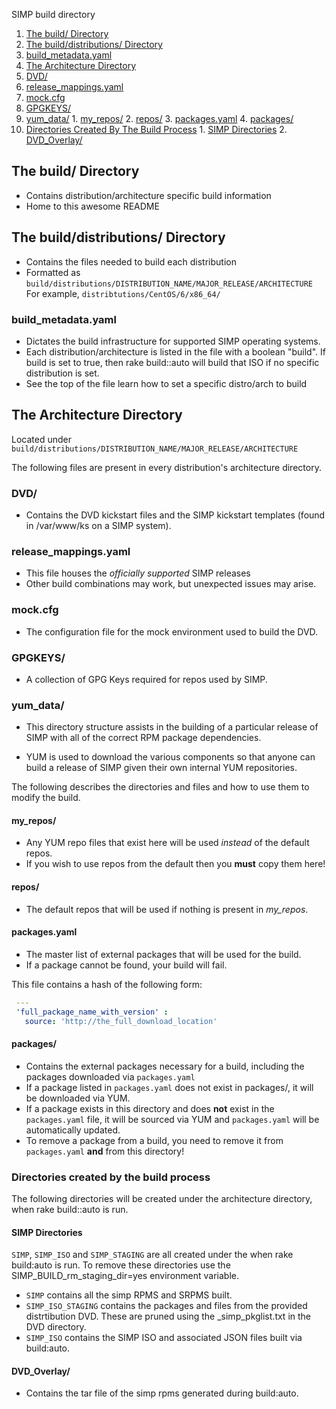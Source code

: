 SIMP build directory

1. [The build/ Directory](#the-build/-directory)
2. [The build/distributions/ Directory](#the-build/distributions/-directory)
  1. [build_metadata.yaml](#build_metadata.yaml)
3. [The Architecture Directory](#the-architecture-directory)
  1. [DVD/](#dvd/)
  2. [release_mappings.yaml](#release_mappingsyaml)
  3. [mock.cfg](#mockcfg)
  4. [GPGKEYS/](#gpgkeys/)
  5. [yum_data/](#yum_data/)
    1. [my_repos/](#my_repos/)
    2. [repos/](#repos/)
    3. [packages.yaml](#packages.yaml)
    4. [packages/](#packages/)
  6. [Directories Created By The Build Process](#directories-created-by-the-build-process)
    1. [SIMP Directories](#simp-directories)
    2. [DVD_Overlay/](#dvd-overlay/)

## The build/ Directory
* Contains distribution/architecture specific build information
* Home to this awesome README

## The build/distributions/ Directory
* Contains the files needed to build each distribution
* Formatted as `build/distributions/DISTRIBUTION_NAME/MAJOR_RELEASE/ARCHITECTURE`
  For example, `distribtutions/CentOS/6/x86_64/`

### build_metadata.yaml
* Dictates the build infrastructure for supported SIMP operating systems.
* Each distribution/architecture is listed in the file with a boolean "build".
  If build is set to true, then rake build::auto will build that ISO if no
  specific distribution is set.
* See the top of the file learn how to set a specific distro/arch to build

## The Architecture Directory
Located under `build/distributions/DISTRIBUTION_NAME/MAJOR_RELEASE/ARCHITECTURE`

The following files are present in every distribution's architecture directory.

### DVD/
* Contains the DVD kickstart files and the SIMP kickstart templates
  (found in /var/www/ks on a SIMP system).

### release_mappings.yaml
* This file houses the *officially supported* SIMP releases
* Other build combinations may work, but unexpected issues may arise.

### mock.cfg
* The configuration file for the mock environment used to build the DVD.

### GPGKEYS/
* A collection of GPG Keys required for repos used by SIMP.

### yum_data/
* This directory structure assists in the building of a particular release of
  SIMP with all of the correct RPM package dependencies.

* YUM is used to download the various components so that anyone can build a
  release of SIMP given their own internal YUM repositories.

The following describes the directories and files and how to use them to
modify the build.

#### my_repos/
* Any YUM repo files that exist here will be used *instead* of the default repos.
* If you wish to use repos from the default then you **must** copy them here!

#### repos/
* The default repos that will be used if nothing is present in *my_repos*.

#### packages.yaml
* The master list of external packages that will be used for the build.
* If a package cannot be found, your build will fail.

This file contains a hash of the following form:

```yaml
 ---
 'full_package_name_with_version' :
   source: 'http://the_full_download_location'
```
#### packages/
* Contains the external packages necessary for a build, including the packages
  downloaded via `packages.yaml`
* If a package listed in `packages.yaml` does not exist in packages/, it will be
  downloaded via YUM.
* If a package exists in this directory and does **not** exist in the `packages.yaml` file,
  it will be sourced via YUM and `packages.yaml` will be automatically updated.
* To remove a package from a build, you need to remove it from `packages.yaml` **and**
  from this directory!

### Directories created by the build process
The following directories will be created under the architecture directory,
when rake build::auto is run.

#### SIMP Directories
`SIMP`, `SIMP_ISO` and `SIMP_STAGING` are all created under the when rake build:auto is run.
To remove these directories use the SIMP_BUILD_rm_staging_dir=yes environment variable.

* `SIMP` contains all the simp RPMS and SRPMS built.
* `SIMP_ISO_STAGING` contains the packages and files from the provided distrtibution DVD.
   These are pruned using the _simp_pkglist.txt in the DVD directory.
* `SIMP_ISO` contains the SIMP ISO and associated JSON files built via build:auto.

#### DVD_Overlay/
* Contains the tar file of the simp rpms generated during build:auto.
